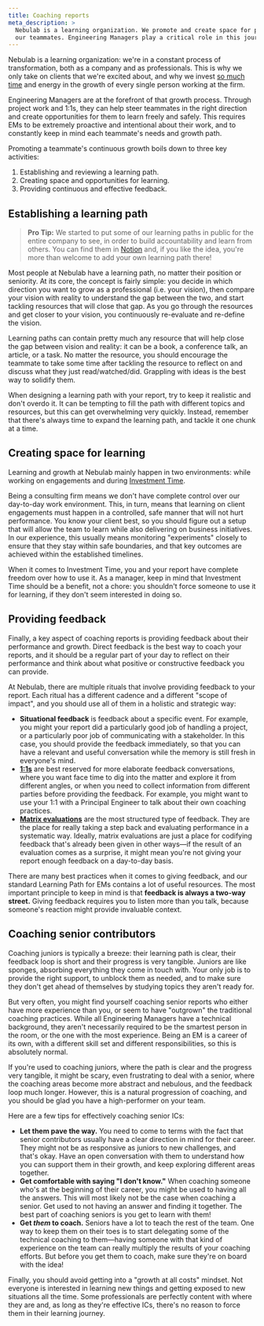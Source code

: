 ```yaml
---
title: Coaching reports
meta_description: >
  Nebulab is a learning organization. We promote and create space for personal mastery for all of
  our teammates. Engineering Managers play a critical role in this journey.
---
```


Nebulab is a learning organization: we're in a constant process of transformation, both as a company
and as professionals. This is why we only take on clients that we're excited about, and why we
invest [so much time](/personal-growth/investment-time/) and energy in the growth of every single
person working at the firm.

Engineering Managers are at the forefront of that growth process. Through project work and 1:1s,
they can help steer teammates in the right direction and create opportunities for them to learn
freely and safely. This requires EMs to be extremely proactive and intentional about their work,
and to constantly keep in mind each teammate's needs and growth path.

Promoting a teammate's continuous growth boils down to three key activities:

1. Establishing and reviewing a learning path.
2. Creating space and opportunities for learning.
3. Providing continuous and effective feedback.

## Establishing a learning path

> **Pro Tip:** We started to put some of our learning paths in public for the entire company to see,
> in order to build accountability and learn from others. You can find them in
> [Notion](https://www.notion.so/nebulab/Personal-learning-paths-0b341a5333cc41068de56e1e8f9a1321)
> and, if you like the idea, you're more than welcome to add your own learning path there!

Most people at Nebulab have a learning path, no matter their position or seniority. At its core, the
concept is fairly simple: you decide in which direction you want to grow as a professional (i.e.
your vision), then compare your vision with reality to understand the gap between the two, and start
tackling resources that will close that gap. As you go through the resources and get closer to your
vision, you continuously re-evaluate and re-define the vision.

Learning paths can contain pretty much any resource that will help close the gap between vision and
reality: it can be a book, a conference talk, an article, or a task. No matter the resource, you
should encourage the teammate to take some time after tackling the resource to reflect on and
discuss what they just read/watched/did. Grappling with ideas is the best way to solidify them.

When designing a learning path with your report, try to keep it realistic and don't overdo it. It
can be tempting to fill the path with different topics and resources, but this can get overwhelming
very quickly. Instead, remember that there's always time to expand the learning path, and tackle it
one chunk at a time.

## Creating space for learning

Learning and growth at Nebulab mainly happen in two environments: while working on engagements and
during [Investment Time](/personal-growth/investment-time/).

Being a consulting firm means we don't have complete control over our day-to-day work environment.
This, in turn, means that learning on client engagements must happen in a controlled, safe manner
that will not hurt performance. You know your client best, so you should figure out a
setup that will allow the team to learn while also delivering on business initiatives. In our
experience, this usually means monitoring "experiments" closely to ensure that they stay within safe
boundaries, and that key outcomes are achieved within the established timelines.

When it comes to Investment Time, you and your report have complete freedom over how to use it.
As a manager, keep in mind that Investment Time should be a benefit, not a chore: you shouldn't
force someone to use it for learning, if they don't seem interested in doing so.  

## Providing feedback

Finally, a key aspect of coaching reports is providing feedback about their performance and growth.
Direct feedback is the best way to coach your reports, and it should be a regular part of your day
to reflect on their performance and think about what positive or constructive feedback you can
provide.

At Nebulab, there are multiple rituals that involve providing feedback to your report. Each ritual
has a different cadence and a different "scope of impact", and you should use all of them in a
holistic and strategic way:

- **Situational feedback** is feedback about a specific event. For example, you might your report
  did a particularly good job of handling a project, or a particularly poor job of communicating
  with a stakeholder. In this case, you should provide the feedback immediately, so that you can
  have a relevant and useful conversation while the memory is still fresh in everyone's mind.
- **[1:1s](/managing-teams/holding-one-on-ones/)** are best reserved for more elaborate feedback
  conversations, where you want face time to dig into the matter and explore it from different
  angles, or when you need to collect information from different parties before providing the
  feedback. For example, you might want to use your 1:1 with a Principal Engineer to talk about
  their own coaching practices.
- **[Matrix evaluations](/managing-teams/matrix-evaluations/)** are the most structured type of
  feedback. They are the place for really taking a step back and evaluating performance in a
  systematic way. Ideally, matrix evaluations are just a place for codifying feedback that's already
  been given in other ways—if the result of an evaluation comes as a surprise, it might mean you're
  not giving your report enough feedback on a day-to-day basis.

There are many best practices when it comes to giving feedback, and our standard Learning Path for
EMs contains a lot of useful resources. The most important principle to keep in mind is that
**feedback is always a two-way street.** Giving feedback requires you to listen more than you talk,
because someone's reaction might provide invaluable context.

## Coaching senior contributors

Coaching juniors is typically a breeze: their learning path is clear, their feedback loop is short
and their progress is very tangible. Juniors are like sponges, absorbing everything they come in
touch with. Your only job is to provide the right support, to unblock them as needed, and to make
sure they don't get ahead of themselves by studying topics they aren't ready for.

But very often, you might find yourself coaching senior reports who either have more experience than
you, or seem to have "outgrown" the traditional coaching practices. While all Engineering Managers
have a technical background, they aren't necessarily required to be the smartest person in the room,
or the one with the most experience. Being an EM is a career of its own, with a different skill set
and different responsibilities, so this is absolutely normal.

If you're used to coaching juniors, where the path is clear and the progress very tangible, it might
be scary, even frustrating to deal with a senior, where the coaching areas become more abstract and
nebulous, and the feedback loop much longer. However, this is a natural progression of coaching, and
you should be glad you have a high-performer on your team.

Here are a few tips for effectively coaching senior ICs:

- **Let them pave the way.** You need to come to terms with the fact that senior contributors
  usually have a clear direction in mind for their career. They might not be as responsive as
  juniors to new challenges, and that's okay. Have an open conversation with them to understand how
  you can support them in their growth, and keep exploring different areas together.
- **Get comfortable with saying "I don't know."** When coaching someone who's at the beginning of
  their career, you might be used to having all the answers. This will most likely not be the case
  when coaching a senior. Get used to not having an answer and finding it together. The best part of
  coaching seniors is you get to learn with them!
- **Get _them_ to coach.** Seniors have a lot to teach the rest of the team. One way to keep them on
  their toes is to start delegating some of the technical coaching to them—having someone with that
  kind of experience on the team can really multiply the results of your coaching efforts. But
  before you get them to coach, make sure they're on board with the idea!

Finally, you should avoid getting into a "growth at all costs" mindset. Not everyone is interested
in learning new things and getting exposed to new situations all the time. Some professionals are
perfectly content with where they are and, as long as they're effective ICs, there's no reason to
force them in their learning journey.
